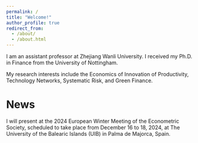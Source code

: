 ```yaml
---
permalink: /
title: "Welcome!"
author_profile: true
redirect_from: 
  - /about/
  - /about.html
---
```





I am an assistant professor at Zhejiang Wanli University. I received my Ph.D. in Finance from the University of Nottingham.

My research interests include the Economics of Innovation of Productivity, Technology Networks, Systematic Risk, and Green Finance. 




# News

I will present at the 2024 European Winter Meeting of the Econometric Society, scheduled to take place from December 16 to 18, 2024, at The University of the Balearic Islands (UIB) in Palma de Majorca, Spain.



<!-- My teaching portfolio is centered in graduate-level Statistics and Econometrics. 




I am a lecturer at Zhejiang Wanli University. I received my Ph.D. in Finance from the University of Nottingham.


-->
